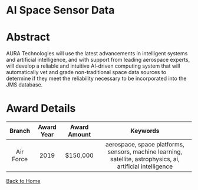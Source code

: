 
AI Space Sensor Data
====================

# Abstract


AURA Technologies will use the latest advancements in intelligent systems and artificial intelligence, and with support from leading aerospace experts, will develop a reliable and intuitive AI-driven computing system that will automatically vet and grade non-traditional space data sources to determine if they meet the reliability necessary to be incorporated into the JMS database.  

# Award Details

|Branch|Award Year|Award Amount|Keywords|
| :---: | :---: | :---: | :---: |
|Air Force|2019|$150,000|aerospace, space platforms, sensors, machine learning, satellite, astrophysics, ai, artificial intelligence|
  
  


[Back to Home](https://github.com/chrischow/dod_sbir_awards)